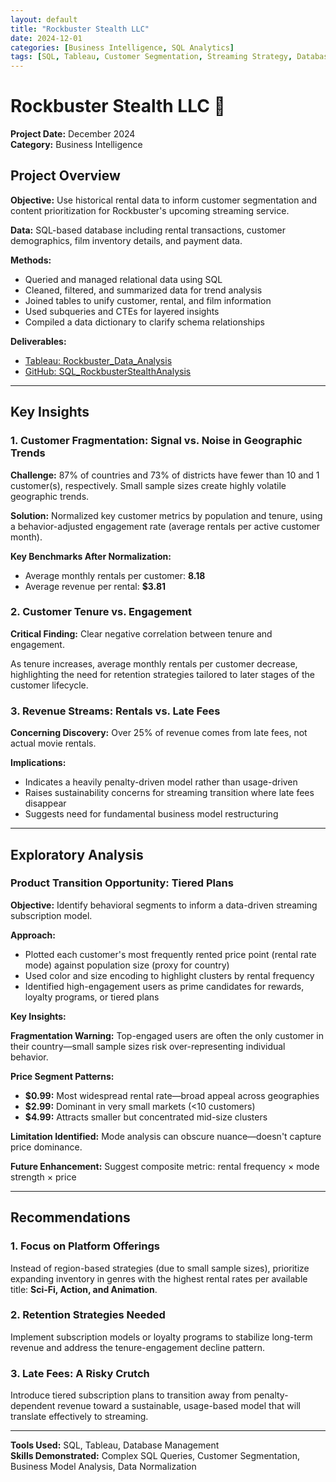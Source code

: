 ```yaml
---
layout: default
title: "Rockbuster Stealth LLC"
date: 2024-12-01
categories: [Business Intelligence, SQL Analytics]
tags: [SQL, Tableau, Customer Segmentation, Streaming Strategy, Database Management]
---
```


# Rockbuster Stealth LLC 📼

**Project Date:** December 2024  
**Category:** Business Intelligence  

## Project Overview

**Objective:** Use historical rental data to inform customer segmentation and content prioritization for Rockbuster's upcoming streaming service.

**Data:** SQL-based database including rental transactions, customer demographics, film inventory details, and payment data.

**Methods:**
- Queried and managed relational data using SQL
- Cleaned, filtered, and summarized data for trend analysis
- Joined tables to unify customer, rental, and film information
- Used subqueries and CTEs for layered insights
- Compiled a data dictionary to clarify schema relationships

**Deliverables:**
- [Tableau: Rockbuster_Data_Analysis](link-placeholder)
- [GitHub: SQL_RockbusterStealthAnalysis](link-placeholder)

---

## Key Insights

### 1. Customer Fragmentation: Signal vs. Noise in Geographic Trends

**Challenge:** 87% of countries and 73% of districts have fewer than 10 and 1 customer(s), respectively. Small sample sizes create highly volatile geographic trends.

**Solution:** Normalized key customer metrics by population and tenure, using a behavior-adjusted engagement rate (average rentals per active customer month).

**Key Benchmarks After Normalization:**
- Average monthly rentals per customer: **8.18**
- Average revenue per rental: **$3.81**

### 2. Customer Tenure vs. Engagement

**Critical Finding:** Clear negative correlation between tenure and engagement.

As tenure increases, average monthly rentals per customer decrease, highlighting the need for retention strategies tailored to later stages of the customer lifecycle.

### 3. Revenue Streams: Rentals vs. Late Fees

**Concerning Discovery:** Over 25% of revenue comes from late fees, not actual movie rentals.

**Implications:**
- Indicates a heavily penalty-driven model rather than usage-driven
- Raises sustainability concerns for streaming transition where late fees disappear
- Suggests need for fundamental business model restructuring

---

## Exploratory Analysis

### Product Transition Opportunity: Tiered Plans

**Objective:** Identify behavioral segments to inform a data-driven streaming subscription model.

**Approach:** 
- Plotted each customer's most frequently rented price point (rental rate mode) against population size (proxy for country)
- Used color and size encoding to highlight clusters by rental frequency
- Identified high-engagement users as prime candidates for rewards, loyalty programs, or tiered plans

**Key Insights:**

**Fragmentation Warning:** Top-engaged users are often the only customer in their country—small sample sizes risk over-representing individual behavior.

**Price Segment Patterns:**
- **$0.99:** Most widespread rental rate—broad appeal across geographies
- **$2.99:** Dominant in very small markets (<10 customers)
- **$4.99:** Attracts smaller but concentrated mid-size clusters

**Limitation Identified:** Mode analysis can obscure nuance—doesn't capture price dominance.

**Future Enhancement:** Suggest composite metric: rental frequency × mode strength × price

---

## Recommendations

### 1. Focus on Platform Offerings
Instead of region-based strategies (due to small sample sizes), prioritize expanding inventory in genres with the highest rental rates per available title: **Sci-Fi, Action, and Animation**.

### 2. Retention Strategies Needed
Implement subscription models or loyalty programs to stabilize long-term revenue and address the tenure-engagement decline pattern.

### 3. Late Fees: A Risky Crutch
Introduce tiered subscription plans to transition away from penalty-dependent revenue toward a sustainable, usage-based model that will translate effectively to streaming.

---

**Tools Used:** SQL, Tableau, Database Management  
**Skills Demonstrated:** Complex SQL Queries, Customer Segmentation, Business Model Analysis, Data Normalization